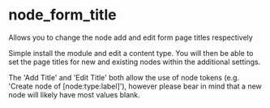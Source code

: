 # node_form_title
Allows you to change the node add and edit form page titles respectively

Simple install the module and edit a content type. You will then be able to set the page titles for new and existing nodes within the additional settings.

The 'Add Title' and 'Edit Title' both allow the use of node tokens (e.g. 'Create node of [node:type:label]'), however please bear in mind that a new node will likely have most values blank.